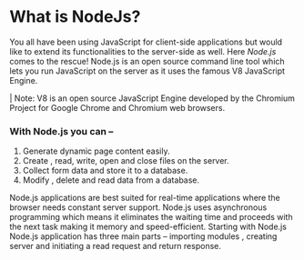
# What is NodeJs?

You all have been using JavaScript for client-side applications but would like to extend its functionalities to the server-side as well. Here *Node.js* comes to the rescue!
Node.js is an open source command line tool which lets you run JavaScript on the server as it uses the famous V8 JavaScript Engine.

| Note: V8 is an open source JavaScript Engine developed by the Chromium Project for Google Chrome and Chromium web browsers.

### With Node.js you can –

1)	Generate dynamic page content easily.
2)	Create , read, write, open and close files on the server.
3)	Collect form data and store it to a database.
4)	Modify , delete and read data from a database.

Node.js applications are best suited for real-time applications where the browser needs constant server support.
Node.js uses asynchronous programming which means it eliminates the waiting time and proceeds with the next task making it memory and speed-efficient.
Starting with Node.js
Node.js application has three main parts – importing modules , creating server and initiating a read request and return response.


